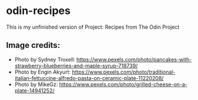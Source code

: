 # odin-recipes

This is my unfinished version of Project: Recipes from The Odin Project

## Image credits:

- Photo by Sydney Troxell: https://www.pexels.com/photo/pancakes-with-strawberry-blueberries-and-maple-syrup-718739/
- Photo by Engin Akyurt: https://www.pexels.com/photo/traditional-italian-fettuccine-alfredo-pasta-on-ceramic-plate-11220208/
- Photo by MikeGz: https://www.pexels.com/photo/grilled-cheese-on-a-plate-14941252/